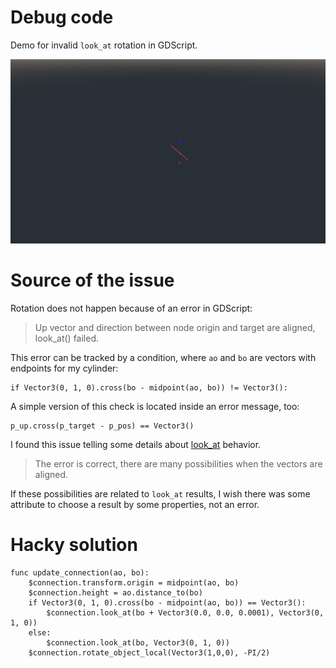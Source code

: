 # Debug code
Demo for invalid `look_at` rotation in GDScript.

![](https://raw.githubusercontent.com/6r1d/godot_look_at_debug/master/doc/screenshot.png)

# Source of the issue
Rotation does not happen because of an error in GDScript:

> Up vector and direction between node origin and target are aligned, look_at() failed.

This error can be tracked by a condition, where `ao` and `bo` are vectors with endpoints
for my cylinder:

```
if Vector3(0, 1, 0).cross(bo - midpoint(ao, bo)) != Vector3():
```

A simple version of this check is located inside an error message, too:

```
p_up.cross(p_target - p_pos) == Vector3()
```

I found this issue telling some details about
[look_at](https://github.com/godotengine/godot/issues/28737) behavior.

> The error is correct, there are many possibilities when the vectors are aligned.

If these possibilities are related to `look_at` results,
I wish there was some attribute to choose a result by some properties,
not an error.

# Hacky solution

```
func update_connection(ao, bo):
	$connection.transform.origin = midpoint(ao, bo)
	$connection.height = ao.distance_to(bo)
	if Vector3(0, 1, 0).cross(bo - midpoint(ao, bo)) == Vector3():
		$connection.look_at(bo + Vector3(0.0, 0.0, 0.0001), Vector3(0, 1, 0))
	else:
		$connection.look_at(bo, Vector3(0, 1, 0))
	$connection.rotate_object_local(Vector3(1,0,0), -PI/2)
```
